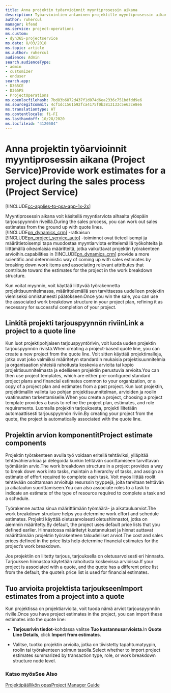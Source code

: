 ```yaml
---
title: Anna projektin työarvioinnit myyntiprosessin aikana
description: Työarviointien antaminen projektille myyntiprosessin aikana Project Servicessä
author: ruhercul
manager: kfend
ms.service: project-operations
ms.custom:
- dyn365-projectservice
ms.date: 8/03/2018
ms.topic: article
ms.author: ruhercul
audience: Admin
search.audienceType:
- admin
- customizer
- enduser
search.app:
- D365CE
- D365PS
- ProjectOperations
ms.openlocfilehash: 7bd83b6872d437f1d074d6ea2336c751bdfdd9e6
ms.sourcegitcommit: 4cf1dc1561b92fca4175f0b3813133c5e63ce8e6
ms.translationtype: HT
ms.contentlocale: fi-FI
ms.lasthandoff: 10/28/2020
ms.locfileid: "4120584"
---
```

# <a name="provide-work-estimates-for-a-project-during-the-sales-process-project-service"></a><span data-ttu-id="38f08-103">Anna projektin työarvioinnit myyntiprosessin aikana (Project Service)</span><span class="sxs-lookup"><span data-stu-id="38f08-103">Provide work estimates for a project during the sales process (Project Service)</span></span>

[!INCLUDE[cc-applies-to-psa-app-1x-2x](../includes/cc-applies-to-psa-app-1x-2x.md)]

<span data-ttu-id="38f08-104">Myyntiprosessin aikana voit käsitellä myyntiarviota alhaalta ylöspäin tarjouspyynnön riveillä.</span><span class="sxs-lookup"><span data-stu-id="38f08-104">During the sales process, you can work out sales estimates from the ground up with quote lines.</span></span> [!INCLUDE[pn_dynamics_crm](../includes/pn-dynamics-crm.md)] <span data-ttu-id="38f08-105">-ratkaisun [!INCLUDE[pn_project_service_auto](../includes/pn-project-service-auto.md)] -toiminnot ovat tieteellisempi ja määrätietoisempi tapa muodostaa myyntiarviota erittelemällä työkohteita ja liittämällä oikeanlaisia määritteitä, jotka vaikuttavat projektin työrakenteen arvioihin.</span><span class="sxs-lookup"><span data-stu-id="38f08-105">capabilities in [!INCLUDE[pn_dynamics_crm](../includes/pn-dynamics-crm.md)] provide a more scientific and deterministic way of coming up with sales estimates by breaking down work items and associating relevant attributes that contribute toward the estimates for the project in the work breakdown structure.</span></span>  
  
 <span data-ttu-id="38f08-106">Kun voitat myynnin, voit käyttää liittyvää työrakennetta projektisuunnitelmassa, määrittelemällä sen tarvittaessa uudelleen projektin viemiseksi onnistuneesti päätökseen.</span><span class="sxs-lookup"><span data-stu-id="38f08-106">Once you win the sale, you can use the associated work breakdown structure in your project plan, refining it as necessary for successful completion of your project.</span></span>  
  
## <a name="link-a-project-to-a-quote-line"></a><span data-ttu-id="38f08-107">Linkitä projekti tarjouspyynnön riviin</span><span class="sxs-lookup"><span data-stu-id="38f08-107">Link a project to a quote line</span></span>  
 <span data-ttu-id="38f08-108">Kun luot projektipohjaisen tarjouspyyntörivin, voit luoda uuden projektin tarjouspyynnön rivistä.</span><span class="sxs-lookup"><span data-stu-id="38f08-108">When creating a project-based quote line, you can create a new project from the quote line.</span></span> <span data-ttu-id="38f08-109">Voit sitten käyttää projektimalleja, jotka ovat joko valmiiksi määritetyn standardin mukaisia projektisuunnitelmia ja organisaation yhteisiä rahoitusta koskevia arvioita tai kopio projektisuunnitelmasta ja edelliseen projektiin perustuvia arvioita.</span><span class="sxs-lookup"><span data-stu-id="38f08-109">You can then use project templates, which are either pre-configured standard project plans and financial estimates common to your organization, or a copy of a project plan and estimates from a past project.</span></span> <span data-ttu-id="38f08-110">Kun luot projektin, projektimallin valinta luo pohjan projektisuunnitelman, arvioiden ja roolin vaatimusten tarkentamiselle.</span><span class="sxs-lookup"><span data-stu-id="38f08-110">When you create a project, choosing a project template provides a basis to refine the project plan, estimates, and role requirements.</span></span> <span data-ttu-id="38f08-111">Luomalla projektin tarjouksesta, projekti liitetään automaattisesti tarjouspyynnön riviin.</span><span class="sxs-lookup"><span data-stu-id="38f08-111">By creating your project from the quote, the project is automatically associated with the quote line.</span></span>  
  
## <a name="project-estimate-components"></a><span data-ttu-id="38f08-112">Projektin arvion komponentit</span><span class="sxs-lookup"><span data-stu-id="38f08-112">Project estimate components</span></span>  
 <span data-ttu-id="38f08-113">Projektin työrakenteen avulla työ voidaan eritellä tehtäviksi, ylläpitää tehtävähierarkiaa ja delegoida kunkin tehtävän suorittamiseen tarvittavan työmäärän arvio.</span><span class="sxs-lookup"><span data-stu-id="38f08-113">The work breakdown structure in a project provides a way to break down work into tasks, maintain a hierarchy of tasks, and assign an estimate of effort required to complete each task.</span></span> <span data-ttu-id="38f08-114">Voit myös liittää roolit tehtävään osoittamaan arvioituja resurssin tyyppejä, joita tarvitaan tehtävän ja aikataulun suorittamiseen.</span><span class="sxs-lookup"><span data-stu-id="38f08-114">You can also associate roles to a task to indicate an estimate of the type of resource required to complete a task and a schedule.</span></span>  
  
 <span data-ttu-id="38f08-115">Työrakenne auttaa sinua määrittämään työmäärä- ja aikatauluarviot.</span><span class="sxs-lookup"><span data-stu-id="38f08-115">The work breakdown structure helps you determine work effort and schedule estimates.</span></span> <span data-ttu-id="38f08-116">Projekti käyttää oletusarvoisesti oletushinnastot, jotka on aiemmin määritetty.</span><span class="sxs-lookup"><span data-stu-id="38f08-116">By default, the project uses default price lists that you defined earlier.</span></span> <span data-ttu-id="38f08-117">Hinnastossa määritetyt kustannukset ja hinnat auttavat määrittämään projektin työrakenteen taloudelliset arviot.</span><span class="sxs-lookup"><span data-stu-id="38f08-117">The cost and sales prices defined in the price lists help determine financial estimates for the project’s work breakdown.</span></span>  
  
 <span data-ttu-id="38f08-118">Jos projektiin on liitetty tarjous, tarjouksella on oletusarvoisesti eri hinnasto. Tarjouksen hinnastoa käytetään rahoitusta koskevissa arvioissa.</span><span class="sxs-lookup"><span data-stu-id="38f08-118">If your project is associated with a quote, and the quote has a different price list from the default, the quote’s price list is used for financial estimates.</span></span>  
  
## <a name="import-estimates-from-a-project-into-a-quote"></a><span data-ttu-id="38f08-119">Tuo arvioita projektista tarjoukseen</span><span class="sxs-lookup"><span data-stu-id="38f08-119">Import estimates from a project into a quote</span></span>  
 <span data-ttu-id="38f08-120">Kun projektissa on projektiarvioita, voit tuoda nämä arviot tarjouspyynnön riville.</span><span class="sxs-lookup"><span data-stu-id="38f08-120">Once you have project estimates in the project, you can import these estimates into the quote line:</span></span>  
  
-   <span data-ttu-id="38f08-121">**Tarjousrivin tiedot**-kohdassa valitse **Tuo kustannusarvioista**.</span><span class="sxs-lookup"><span data-stu-id="38f08-121">In **Quote Line Details**, click **Import from estimates**.</span></span> 

-   <span data-ttu-id="38f08-122">Valitse, tuotko projektin arvioita, jotka on tiivistetty tapahtumatyypin, roolin tai työrakenteen solmun tasolla.</span><span class="sxs-lookup"><span data-stu-id="38f08-122">Select whether to import project estimates summarized by transaction type, role, or work breakdown structure node level.</span></span>  
  
### <a name="see-also"></a><span data-ttu-id="38f08-123">Katso myös</span><span class="sxs-lookup"><span data-stu-id="38f08-123">See Also</span></span>  
 [<span data-ttu-id="38f08-124">Projektipäällikön opas</span><span class="sxs-lookup"><span data-stu-id="38f08-124">Project Manager Guide</span></span>](../psa/project-manager-guide.md)
